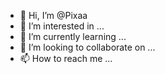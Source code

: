 - 👋 Hi, I’m @Pixaa
- 👀 I’m interested in ...
- 🌱 I’m currently learning ...
- 💞️ I’m looking to collaborate on ...
- 📫 How to reach me ...

<!---
Pixaa/Pixaa is a ✨ special ✨ repository because its `README.md` (this file) appears on your GitHub profile.
You can click the Preview link to take a look at your changes.
--->
